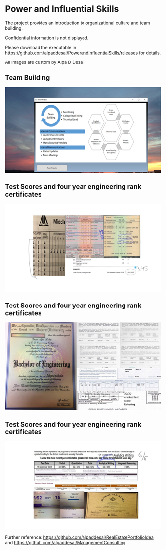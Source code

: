 # Power and Influential Skills

The project provides an introduction to organizational culture and team building. 

Confidential information is not displayed.

Please download the executable in https://github.com/alpaddesai/PowerandInfluentialSkills/releases for details. 

All images are custom by Alpa D Desai 

## Team Building
![image](TeamBuilding.png)

## Test Scores and four year engineering rank certificates
![image](Grades_marks.jpg)

## Test Scores and four year engineering rank certificates
![image](Bachelor's.jpg)

## Test Scores and four year engineering rank certificates
![image](GMAT1_testScore.jpg)

Further reference: https://github.com/alpaddesai/RealEstatePortfolioIdea  and https://github.com/alpaddesai/ManagementConsulting

